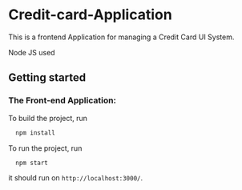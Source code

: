 # Credit-card-Application
This is a frontend Application for managing a Credit Card UI System.

Node JS used

## Getting started

### The Front-end Application:
To build the project, run

```bash
  npm install
```
To run the project, run

```bash
  npm start
```
it should run on `http://localhost:3000/`.
